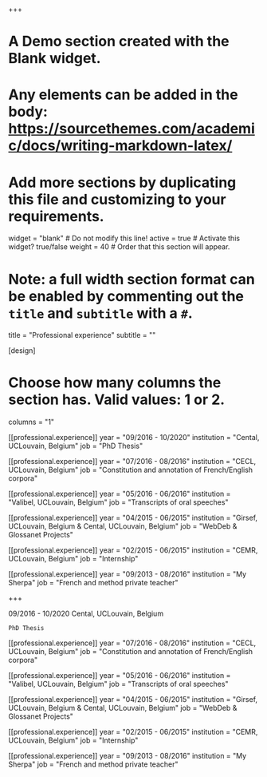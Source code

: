+++
# A Demo section created with the Blank widget.
# Any elements can be added in the body: https://sourcethemes.com/academic/docs/writing-markdown-latex/
# Add more sections by duplicating this file and customizing to your requirements.

widget = "blank"  # Do not modify this line!
active = true  # Activate this widget? true/false
weight = 40  # Order that this section will appear.

# Note: a full width section format can be enabled by commenting out the `title` and `subtitle` with a `#`.
title = "Professional experience"
subtitle = ""

[design]
  # Choose how many columns the section has. Valid values: 1 or 2.
  columns = "1"

[[professional.experience]]
  year = "09/2016 - 10/2020"
  institution = "Cental, UCLouvain, Belgium"
  job = "PhD Thesis"
  
[[professional.experience]]
  year = "07/2016 - 08/2016"
  institution = "CECL, UCLouvain, Belgium"
  job = "Constitution and annotation of French/English corpora"
  
[[professional.experience]]
  year = "05/2016 - 06/2016"
  institution = "Valibel, UCLouvain, Belgium"
  job = "Transcripts of oral speeches"
  
[[professional.experience]]
  year = "04/2015 - 06/2015"
  institution = "Girsef, UCLouvain, Belgium & Cental, UCLouvain, Belgium"
  job = "WebDeb & Glossanet Projects"
  
[[professional.experience]]
  year = "02/2015 - 06/2015"
  institution = "CEMR, UCLouvain, Belgium"
  job = "Internship"
  
[[professional.experience]]
  year = "09/2013 - 08/2016"
  institution = "My Sherpa"
  job = "French and method private teacher"
  
+++

09/2016 - 10/2020	Cental, UCLouvain, Belgium

	PhD Thesis
  
[[professional.experience]]
  year = "07/2016 - 08/2016"
  institution = "CECL, UCLouvain, Belgium"
  job = "Constitution and annotation of French/English corpora"
  
[[professional.experience]]
  year = "05/2016 - 06/2016"
  institution = "Valibel, UCLouvain, Belgium"
  job = "Transcripts of oral speeches"
  
[[professional.experience]]
  year = "04/2015 - 06/2015"
  institution = "Girsef, UCLouvain, Belgium & Cental, UCLouvain, Belgium"
  job = "WebDeb & Glossanet Projects"
  
[[professional.experience]]
  year = "02/2015 - 06/2015"
  institution = "CEMR, UCLouvain, Belgium"
  job = "Internship"
  
[[professional.experience]]
  year = "09/2013 - 08/2016"
  institution = "My Sherpa"
  job = "French and method private teacher"